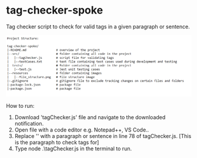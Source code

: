 # tag-checker-spoke
Tag checker script to check for valid tags in a given paragraph or sentence.


![project file structure](https://github.com/shomal/tag-checker-spoke/blob/main/resources/file_structure.PNG?raw=true)    
    
    
How to run:
1. Download 'tagChecker.js' file and navigate to the downloaded notification.
2. Open file with a code editor e.g. Notepad++, VS Code..
3. Replace '' with a paragraph or sentence in line 78 of tagChecker.js. [This is the paragraph to check tags for]
4. Type node .\tagChecker.js in the terminal to run.

